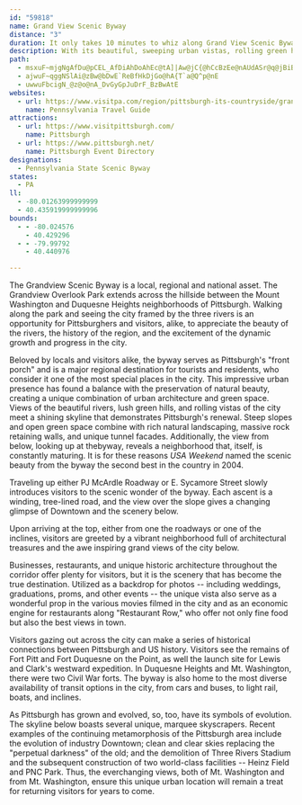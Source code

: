 ```yaml
---
id: "59818"
name: Grand View Scenic Byway
distance: "3"
duration: It only takes 10 minutes to whiz along Grand View Scenic Byway but to thoroughly enjoy your trip, plan on spending at least an hour.
description: With its beautiful, sweeping urban vistas, rolling green hills, and sparkling rivers, the byway provides an opportunity for residents and visitors, alike, to appreciate the beauty and excitement of the dynamic growth and progress in Pittsburgh. Selected as America's second most beautiful scenic location by USA Weekend in 2004, the Grand View Scenic Byway has something for everyone, from its rich historical past to its four star restaurants and lively business districts.
path:
  - msxuF~mjgNgAfDu@pCEL_AfDiAhDoAhEc@tA]|Aw@jC{@hCcBzEe@nAUdASr@q@jBiBbFoCnH
  - ajwuF~qggNSlAi@zBw@bDwE`ReBfHkDjGo@hA{T`a@Q^p@nE
  - uwwuFbcigN_@z@o@nA_DvGyGpJuDrF_BzBwAtE
websites:
  - url: https://www.visitpa.com/region/pittsburgh-its-countryside/grand-view-scenic-pa-scenic-byway
    name: Pennsylvania Travel Guide
attractions:
  - url: https://www.visitpittsburgh.com/
    name: Pittsburgh
  - url: https://www.pittsburgh.net/
    name: Pittsburgh Event Directory
designations:
  - Pennsylvania State Scenic Byway
states:
  - PA
ll:
  - -80.01263999999999
  - 40.435919999999996
bounds:
  - - -80.024576
    - 40.429296
  - - -79.99792
    - 40.440976

---
```


The Grandview Scenic Byway is a local, regional and national asset. The Grandview Overlook Park extends across the hillside between the Mount Washington and Duquesne Heights neighborhoods of Pittsburgh. Walking along the park and seeing the city framed by the three rivers is an opportunity for Pittsburghers and visitors, alike, to appreciate the beauty of the rivers, the history of the region, and the excitement of the dynamic growth and progress in the city.

Beloved by locals and visitors alike, the byway serves as Pittsburgh's "front porch" and is a major regional destination for tourists and residents, who consider it one of the most special places in the city. This impressive urban presence has found a balance with the preservation of natural beauty, creating a unique combination of urban architecture and green space. Views of the beautiful rivers, lush green hills, and rolling vistas of the city meet a shining skyline that demonstrates Pittsburgh's renewal. Steep slopes and open green space combine with rich natural landscaping, massive rock retaining walls, and unique tunnel facades. Additionally, the view from below, looking up at thebyway, reveals a neighborhood that, itself, is constantly maturing. It is for these reasons *USA Weekend* named the scenic beauty from the byway the second best in the country in 2004.

Traveling up either PJ McArdle Roadway or E. Sycamore Street slowly introduces visitors to the scenic wonder of the byway. Each ascent is a winding, tree-lined road, and the view over the slope gives a changing glimpse of Downtown and the scenery below.

Upon arriving at the top, either from one the roadways or one of the inclines, visitors are greeted by a vibrant neighborhood full of architectural treasures and the awe inspiring grand views of the city below.

Businesses, restaurants, and unique historic architecture throughout the corridor offer plenty for visitors, but it is the scenery that has become the true destination. Utilized as a backdrop for photos -- including weddings, graduations, proms, and other events -- the unique vista also serve as a wonderful prop in the various movies filmed in the city and as an economic engine for restaurants along "Restaurant Row," who offer not only fine food but also the best views in town.

Visitors gazing out across the city can make a series of historical connections between Pittsburgh and US history. Visitors see the remains of Fort Pitt and Fort Duquesne on the Point, as well the launch site for Lewis and Clark's westward expedition. In Duquesne Heights and Mt. Washington, there were two Civil War forts. The byway is also home to the most diverse availability of transit options in the city, from cars and buses, to light rail, boats, and inclines.

As Pittsburgh has grown and evolved, so, too, have its symbols of evolution. The skyline below boasts several unique, marquee skyscrapers. Recent examples of the continuing metamorphosis of the Pittsburgh area include the evolution of industry Downtown; clean and clear skies replacing the "perpetual darkness" of the old; and the demolition of Three Rivers Stadium and the subsequent construction of two world-class facilities -- Heinz Field and PNC Park. Thus, the everchanging views, both of Mt. Washington and from Mt. Washington, ensure this unique urban location will remain a treat for returning visitors for years to come.
